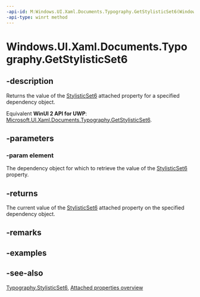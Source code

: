 ```yaml
---
-api-id: M:Windows.UI.Xaml.Documents.Typography.GetStylisticSet6(Windows.UI.Xaml.DependencyObject)
-api-type: winrt method
---
```


<!-- Method syntax
public bool GetStylisticSet6(Windows.UI.Xaml.DependencyObject element)
-->

# Windows.UI.Xaml.Documents.Typography.GetStylisticSet6

## -description
Returns the value of the [StylisticSet6](typography_stylisticset6.md) attached property for a specified dependency object.

Equivalent **WinUI 2 API for UWP**: [Microsoft.UI.Xaml.Documents.Typography.GetStylisticSet6](/windows/winui/api/microsoft.ui.xaml.documents.typography.getstylisticset6).

## -parameters
### -param element
The dependency object for which to retrieve the value of the [StylisticSet6](typography_stylisticset6.md) property.

## -returns
The current value of the [StylisticSet6](typography_stylisticset6.md) attached property on the specified dependency object.

## -remarks

## -examples

## -see-also

[Typography.StylisticSet6](typography_stylisticset6.md), [Attached properties overview](/windows/uwp/xaml-platform/attached-properties-overview)

